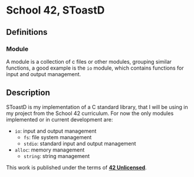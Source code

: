 # School 42, SToastD

## Definitions

### Module

A module is a collection of c files or other modules, grouping similar functions, a good example is the `io` module, which contains functions for input and output management.

## Description

SToastD is my implementation of a C standard library, that I will be using in my project from the School 42 curriculum. 
For now the only modules implemented or in current development are:
- `io`: input and output management
    - `fs`: file system management
    - `stdio`: standard input and output management
- `alloc`: memory management
    - `string`: string management

This work is published under the terms of **[42 Unlicensed](https://github.com/gcamerli/42unlicense)**.
